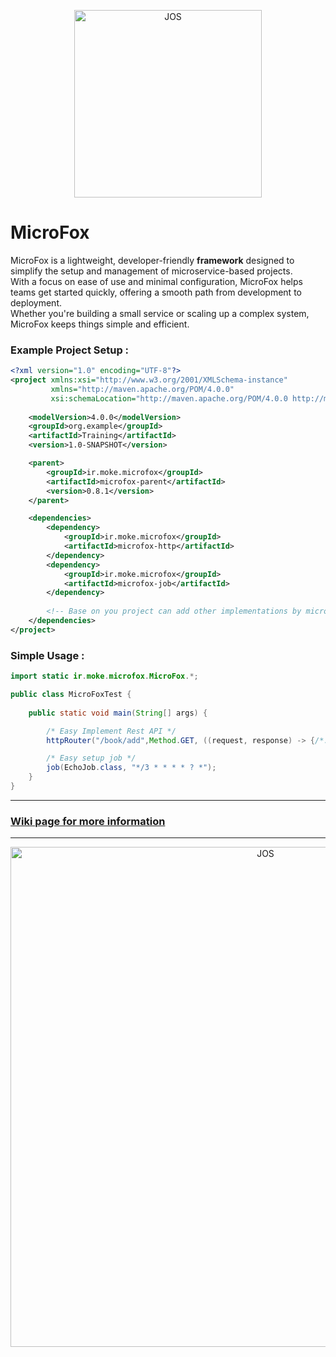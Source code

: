 <p align="center">
  <img src="assets/microfox.png" alt="JOS" width="300"/>
</p>

# MicroFox

MicroFox is a lightweight, developer-friendly **framework** designed to simplify the setup and management of
microservice-based projects.    
With a focus on ease of use and minimal configuration, MicroFox helps teams get started quickly, offering a smooth path
from development to deployment.    
Whether you're building a small service or scaling up a complex system, MicroFox keeps things simple and efficient.

### Example Project Setup :

```xml
<?xml version="1.0" encoding="UTF-8"?>
<project xmlns:xsi="http://www.w3.org/2001/XMLSchema-instance"
         xmlns="http://maven.apache.org/POM/4.0.0"
         xsi:schemaLocation="http://maven.apache.org/POM/4.0.0 http://maven.apache.org/xsd/maven-4.0.0.xsd">
    
    <modelVersion>4.0.0</modelVersion>
    <groupId>org.example</groupId>
    <artifactId>Training</artifactId>
    <version>1.0-SNAPSHOT</version>

    <parent>
        <groupId>ir.moke.microfox</groupId>
        <artifactId>microfox-parent</artifactId>
        <version>0.8.1</version>
    </parent>

    <dependencies>
        <dependency>
            <groupId>ir.moke.microfox</groupId>
            <artifactId>microfox-http</artifactId>
        </dependency>
        <dependency>
            <groupId>ir.moke.microfox</groupId>
            <artifactId>microfox-job</artifactId>
        </dependency>
        
        <!-- Base on you project can add other implementations by microfox -->
    </dependencies>
</project>

```

### Simple Usage :

```java
import static ir.moke.microfox.MicroFox.*;

public class MicroFoxTest {
    
    public static void main(String[] args) {

        /* Easy Implement Rest API */
        httpRouter("/book/add",Method.GET, ((request, response) -> {/*...*/}));

        /* Easy setup job */
        job(EchoJob.class, "*/3 * * * * ? *");
    }
}
```
---
### [Wiki page for more information](https://github.com/microfox-framework/MicroFox/wiki)   

---
<p align="center">
  <img src="assets/RapiDoc.png" alt="JOS" width="800"/>
</p>